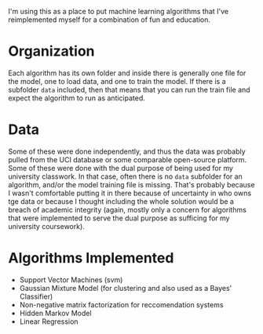 I'm using this as a place to put machine learning algorithms that I've reimplemented myself for a combination of fun and education.

# Organization

Each algorithm has its own folder and inside there is generally one file for the model, one to load data, and one to train the model. If there is a subfolder `data` included, then that means that you can run the train file and expect the algorithm to run as anticipated.

# Data

Some of these were done independently, and thus the data was probably pulled from the UCI database or some comparable open-source platform. Some of these were done with the dual purpose of being used for my university classwork. In that case, often there is no `data` subfolder for an algorithm, and/or the model training file is missing. That's probably because I wasn't comfortable putting it in there because of uncertainty in who owns tge data or because I thought including the whole solution would be a breach of academic integrity (again, mostly only a concern for algorithms that were implemented to serve the dual purpose as sufficing for my university coursework).

# Algorithms Implemented

* Support Vector Machines (svm)
* Gaussian Mixture Model (for clustering and also used as a Bayes' Classifier)
* Non-negative matrix factorization for reccomendation systems
* Hidden Markov Model
* Linear Regression
